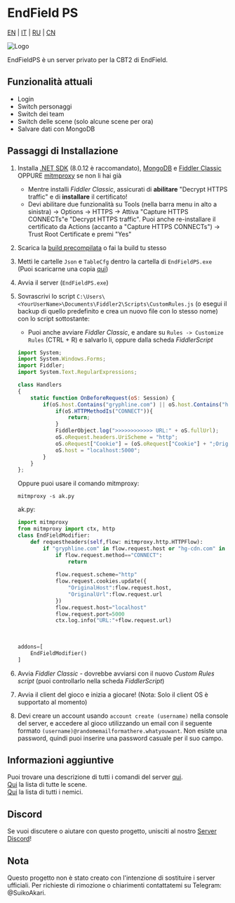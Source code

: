 # EndField PS
[EN](/README.md) | [IT](./README_it-IT.md) | [RU](./README_ru-RU.md) | [CN](./README_zh-CN.md)

![Logo](https://socialify.git.ci/SuikoAkari/EndFieldPS/image?custom_description=Private+server+for+EndField&amp;description=1&amp;font=Jost&amp;forks=1&amp;issues=1&amp;language=1&amp;logo=https%3A%2F%2Farknights.wiki.gg%2Fimages%2F3%2F31%2FArknights_Endfield_logo.png&amp;name=1&amp;pattern=Circuit+Board&amp;pulls=1&amp;stargazers=1&amp;theme=Dark)

EndFieldPS è un server privato per la CBT2 di EndField.

## Funzionalità attuali

* Login
* Switch personaggi
* Switch dei team
* Switch delle scene (solo alcune scene per ora)
* Salvare dati con MongoDB

## Passaggi di Installazione

1. Installa [.NET SDK](https://dotnet.microsoft.com/en-us/download) (8.0.12 è raccomandato), [MongoDB](https://www.mongodb.com/try/download/community) e [Fiddler Classic](https://www.telerik.com/fiddler/fiddler-classic) OPPURE [mitmproxy](https://mitmproxy.org/) se non li hai già
   * Mentre installi *Fiddler Classic*, assicurati di **abilitare** "Decrypt HTTPS traffic" e di **installare** il certificato!
   * Devi abilitare due funzionalità su Tools (nella barra menu in alto a sinistra) -> Options -> HTTPS -> Attiva "Capture HTTPS CONNECTs"e "Decrypt HTTPS traffic". Puoi anche re-installare il certificato da Actions (accanto a "Capture HTTPS CONNECTs") -> Trust Root Certificate e premi "Yes"
2. Scarica la [build precompilata](https://github.com/SuikoAkari/EndFieldPS/releases/latest) o fai la build tu stesso
3. Metti le cartelle `Json` e `TableCfg` dentro la cartella di `EndFieldPS.exe` (Puoi scaricarne una copia [qui](https://github.com/PotRooms/EndFieldData/tree/main))
4. Avvia il server (`EndFieldPS.exe`)
5. Sovrascrivi lo script `C:\Users\<YourUserName>\Documents\Fiddler2\Scripts\CustomRules.js` (o esegui il backup di quello predefinito e crea un nuovo file con lo stesso nome) con lo script sottostante:
    * Puoi anche avviare *Fiddler Classic*, e andare su `Rules -> Customize Rules` (CTRL + R) e salvarlo li, oppure dalla scheda *FiddlerScript* 

    ```javascript
    import System;
    import System.Windows.Forms;
    import Fiddler;
    import System.Text.RegularExpressions;

    class Handlers
    {
        static function OnBeforeRequest(oS: Session) {
            if(oS.host.Contains("gryphline.com") || oS.host.Contains("hg-cdn.com")) {
                if(oS.HTTPMethodIs("CONNECT")){
                    return;
                }
                FiddlerObject.log(">>>>>>>>>>>> URL:" + oS.fullUrl);
                oS.oRequest.headers.UriScheme = "http";
                oS.oRequest["Cookie"] = (oS.oRequest["Cookie"] + ";OriginalHost=" + oS.host + ";OriginalUrl=" + oS.fullUrl);
                oS.host = "localhost:5000";
            }
        }
    };
    ```

    Oppure puoi usare il comando mitmproxy:

    ```shell
    mitmproxy -s ak.py
    ```

    ak.py:

    ```py
    import mitmproxy
    from mitmproxy import ctx, http
    class EndFieldModifier:
        def requestheaders(self,flow: mitmproxy.http.HTTPFlow):
            if "gryphline.com" in flow.request.host or "hg-cdn.com" in flow.request.host:
                if flow.request.method=="CONNECT":
                    return
                
                flow.request.scheme="http"
                flow.request.cookies.update({
                    "OriginalHost":flow.request.host,
                    "OriginalUrl":flow.request.url
                })
                flow.request.host="localhost"
                flow.request.port=5000
                ctx.log.info("URL:"+flow.request.url)
                
                
                
    addons=[
        EndFieldModifier()
    ]
    ```

6. Avvia *Fiddler Classic* - dovrebbe avviarsi con il nuovo *Custom Rules script* (puoi controllarlo nella scheda *FiddlerScript*)
7. Avvia il client del gioco e inizia a giocare! (Nota: Solo il client OS è supportato al momento)
8. Devi creare un account usando `account create (username)` nella console del server, e accedere al gioco utilizzando un email con il seguente formato `(username)@randomemailformathere.whatyouwant`. Non esiste una password, quindi puoi inserire una password casuale per il suo campo.

## Informazioni aggiuntive

Puoi trovare una descrizione di tutti i comandi del server [qui](./CommandList/commands_it-IT.md).<br>
[Qui](./LevelsTable.md) la lista di tutte le scene.<br>
[Qui](./EnemiesTable.md) la lista di tutti i nemici.

## Discord

Se vuoi discutere o aiutare con questo progetto, unisciti al nostro [Server Discord](https://discord.gg/gPvqhfdMU6)!

## Nota

Questo progetto non è stato creato con l'intenzione di sostituire i server ufficiali. Per richieste di rimozione o chiarimenti contattatemi su Telegram: @SuikoAkari.